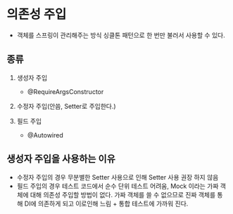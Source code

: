 # 의존성 주입

- 객체를 스프링이 관리해주는 방식 싱클톤 패턴으로 한 번만 불러서 사용할 수 있다.


## 종류
1. 생성자 주입
   - @RequireArgsConstructor

2. 수정자 주입(안씀, Setter로 주입한다.)
3. 필드 주입
   - @Autowired

## 생성자 주입을 사용하는 이유
- 수정자 주입의 경우 무분별한 Setter 사용으로 인해 Setter 사용 권장 하지 않음
- 필드 주입의 경우 테스트 코드에서 순수 단위 테스트 어려움, Mock 이라는 가짜 객체에 대해 의존성 주입할 방법이 없다. 가짜 객체를 쓸 수 없으므로 진짜 객체를 통해 DI에 의존하게 되고 이로인해 느림 + 통합 테스트에 가까워 진다.
